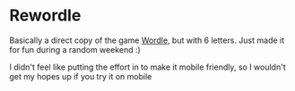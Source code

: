 # Rewordle

Basically a direct copy of the game [Wordle](https://www.powerlanguage.co.uk/wordle/), but with 6 letters. Just made it for fun during a random weekend :)

I didn't feel like putting the effort in to make it mobile friendly, so I wouldn't get my hopes up if you try it on mobile
